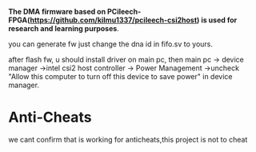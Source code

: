 **The DMA firmware based on PCileech-FPGA(https://github.com/kilmu1337/pcileech-csi2host) is used for** **research and learning purposes**.

you can generate fw just change the dna id in fifo.sv to yours.

after flash fw, u should install driver on main pc, then main pc -> device manager ->intel csi2 host controller -> Power Management ->uncheck "Allow this computer to turn off this device to save power" in device manager.

# Anti-Cheats

we cant confirm that is working for anticheats,this project is not to cheat

